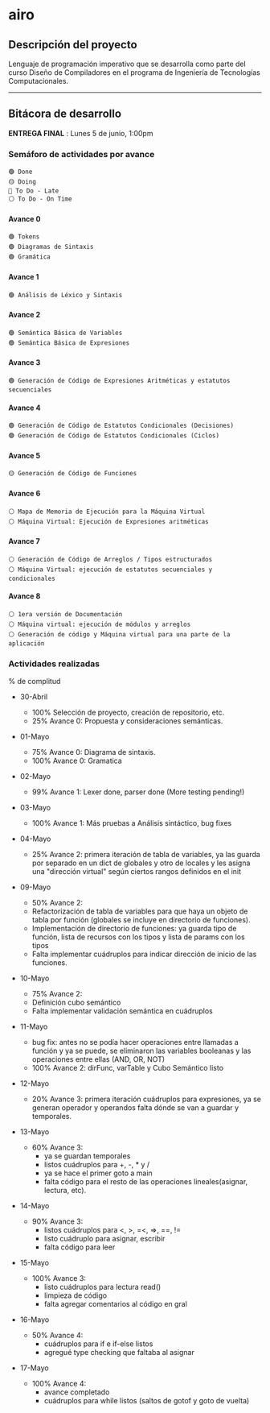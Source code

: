 # airo

## Descripción del proyecto
Lenguaje de programación  imperativo que se desarrolla como parte del curso Diseño de Compiladores en el programa de Ingeniería de Tecnologías Computacionales.

---

## Bitácora de desarrollo

**ENTREGA FINAL** : Lunes 5 de junio, 1:00pm

### Semáforo de actividades por avance

    🟢 Done
    🟡 Doing
    🔴 To Do - Late
    ⚪ To Do - On Time

#### Avance 0
    🟢 Tokens
    🟢 Diagramas de Sintaxis
    🟢 Gramática

#### Avance 1
    🟢 Análisis de Léxico y Sintaxis

#### Avance 2
    🟢 Semántica Básica de Variables
    🟢 Semántica Básica de Expresiones

#### Avance 3
    🟢 Generación de Código de Expresiones Aritméticas y estatutos secuenciales

#### Avance 4
    🟢 Generación de Código de Estatutos Condicionales (Decisiones)
    🟢 Generación de Código de Estatutos Condicionales (Ciclos)

#### Avance 5
    🟡 Generación de Código de Funciones

#### Avance 6
    ⚪ Mapa de Memoria de Ejecución para la Máquina Virtual
    ⚪ Máquina Virtual: Ejecución de Expresiones aritméticas

#### Avance 7
    ⚪ Generación de Código de Arreglos / Tipos estructurados
    ⚪ Máquina Virtual: ejecución de estatutos secuenciales y condicionales

#### Avance 8
    ⚪ 1era versión de Documentación
    ⚪ Máquina virtual: ejecución de módulos y arreglos
    ⚪ Generación de código y Máquina virtual para una parte de la aplicación

### Actividades realizadas
% de complitud

- 30-Abril
    - 100% Selección de proyecto, creación de repositorio, etc.
    - 25% Avance 0: Propuesta y consideraciones semánticas.  

- 01-Mayo
    - 75% Avance 0: Diagrama de sintaxis.  
    - 100% Avance 0: Gramatica

- 02-Mayo
    - 99% Avance 1: Lexer done, parser done  (More testing pending!)

- 03-Mayo
    - 100% Avance 1: Más pruebas a Análisis sintáctico, bug fixes

- 04-Mayo
    - 25% Avance 2: primera iteración de tabla de variables, ya las guarda por separado en un dict de globales y otro de locales y les asigna una "dirección virtual" según ciertos rangos definidos en el init

- 09-Mayo
    - 50% Avance 2:
    - Refactorización de tabla de variables para que haya un objeto de tabla por función (globales se incluye en directorio de funciones).
    - Implementación de directorio de funciones: ya guarda tipo de función, lista de recursos con los tipos y lista de params con los tipos
    - Falta implementar cuádruplos para indicar dirección de inicio de las funciones.

- 10-Mayo
    - 75% Avance 2:
    - Definición cubo semántico
    - Falta implementar validación semántica en cuádruplos

- 11-Mayo
    - bug fix: antes no se podía hacer operaciones entre llamadas a función y ya se puede, se eliminaron las variables booleanas y las operaciones entre ellas (AND, OR, NOT)
    - 100% Avance 2: dirFunc, varTable y Cubo Semántico listo

- 12-Mayo
    - 20% Avance 3: primera iteración cuádruplos para expresiones, ya se generan operador y operandos falta dónde se van a guardar y temporales.

- 13-Mayo
    - 60% Avance 3:
        - ya se guardan temporales
        - listos cuádruplos para +, -, * y /
        - ya se hace el primer goto a main
        - falta código para el resto de las operaciones lineales(asignar, lectura, etc).

- 14-Mayo
    - 90% Avance 3:
        - listos cuádruplos para <, >, =<, =>, ==, !=
        - listo cuádruplo para asignar, escribir
        - falta código para leer

- 15-Mayo
    - 100% Avance 3:
        - listo cuádruplos para lectura read()
        - limpieza de código
        - falta agregar comentarios al código en gral

- 16-Mayo
    - 50% Avance 4:
        - cuádruplos para if e if-else listos
        - agregué type checking que faltaba al asignar

- 17-Mayo
    - 100% Avance 4:
        - avance completado
        - cuádruplos para while listos (saltos de gotof y goto de vuelta)